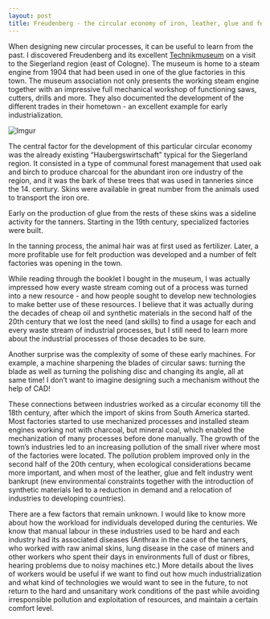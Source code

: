 ```yaml
---
layout: post
title: Freudenberg - the circular economy of iron, leather, glue and felt
---
```


When designing new circular processes, it can be useful to learn from the past. I discovered Freudenberg and its excellent [Technikmuseum](https://www.technikmuseum-freudenberg.de/) on a visit to the Siegerland region (east of Cologne). The museum is home to a steam engine from 1904 that had been used in one of the glue factories in this town. The museum association not only presents the working steam engine together with an impressive full mechanical workshop of functioning saws, cutters, drills and more. They also documented the development of the different trades in their hometown - an excellent example for early industrialization.

![Imgur](https://imgur.com/pwa5dzt)

The central factor for the development of this particular circular economy was the already existing “Haubergswirtschaft” typical for the Siegerland region. It consisted in a type of communal forest management that used oak and birch to produce charcoal for the abundant iron ore industry of the region, and it was the bark of these trees that was used in tanneries since the 14. century. Skins were available in great number from the animals used to transport the iron ore.

Early on the production of glue from the rests of these skins was a sideline activity for the tanners. Starting in the 19th century, specialized factories were built.

In the tanning process, the animal hair was at first used as fertilizer. Later, a more profitable use for felt production was developed and a number of felt factories was opening in the town.

While reading through the booklet I bought in the museum, I was actually impressed how every waste stream coming out of a process was turned into a new resource - and how people sought to develop new technologies to make better use of these resources. I believe that it was actually during the decades of cheap oil and synthetic materials in the second half of the 20th century that we lost the need (and skills) to find a usage for each and every waste stream of industrial processes, but I still need to learn more about the industrial processes of those decades to be sure.

Another surprise was the complexity of some of these early machines. For example, a machine sharpening the blades of circular saws: turning the blade as well as turning the polishing disc and changing its angle, all at same time! I don’t want to imagine designing such a mechanism without the help of CAD!

These connections between industries worked as a circular economy till the 18th century, after which the import of skins from South America started. Most factories started to use mechanized processes and installed steam engines working not with charcoal, but mineral coal, which enabled the mechanization of many processes before done manually. The growth of the town’s industries led to an increasing pollution of the small river where most of the factories were located. The pollution problem improved only in the second half of the 20th century, when ecological considerations became more important, and when most of the leather, glue and felt industry went bankrupt (new environmental constraints together with the introduction of synthetic materials led to a reduction in demand and a relocation of industries to developing countries).

There are a few factors that remain unknown. I would like to know more about how the workload for individuals developed during the centuries. We know that manual labour in these industries used to be hard and each industry had its associated diseases (Anthrax in the case of the tanners, who worked with raw animal skins, lung disease in the case of miners and other workers who spent their days in environments full of dust or fibres, hearing problems due to noisy machines etc.) More details about the lives of workers would be useful if we want to find out how much industrialization and what kind of technologies we would want to see in the future, to not return to the hard and unsanitary work conditions of the past while avoiding irresponsible pollution and exploitation of resources, and maintain a certain comfort level.






